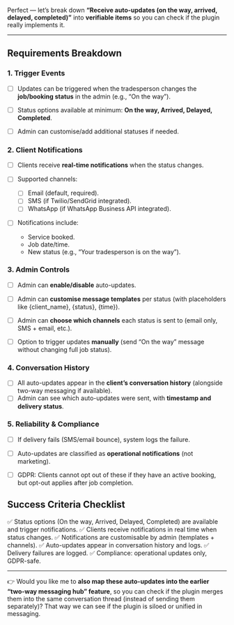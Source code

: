Perfect — let’s break down **“Receive auto-updates (on the way, arrived, delayed, completed)”** into **verifiable items** so you can check if the plugin really implements it.

---

## **Requirements Breakdown**

### 1. Trigger Events

* [ ] Updates can be triggered when the tradesperson changes the **job/booking status** in the admin (e.g., “On the way”).
* [ ] Status options available at minimum: **On the way, Arrived, Delayed, Completed**.
* [ ] Admin can customise/add additional statuses if needed.


### 2. Client Notifications

* [ ] Clients receive **real-time notifications** when the status changes.
* [ ] Supported channels:

  * [ ] Email (default, required).
  * [ ] SMS (if Twilio/SendGrid integrated).
  * [ ] WhatsApp (if WhatsApp Business API integrated).
* [ ] Notifications include:

  * Service booked.
  * Job date/time.
  * New status (e.g., “Your tradesperson is on the way”).


### 3. Admin Controls

* [ ] Admin can **enable/disable** auto-updates.
* [ ] Admin can **customise message templates** per status (with placeholders like {client_name}, {status}, {time}).
* [ ] Admin can **choose which channels** each status is sent to (email only, SMS + email, etc.).
* [ ] Option to trigger updates **manually** (send “On the way” message without changing full job status).


### 4. Conversation History

* [ ] All auto-updates appear in the **client’s conversation history** (alongside two-way messaging if available).
* [ ] Admin can see which auto-updates were sent, with **timestamp and delivery status**.

### 5. Reliability & Compliance

* [ ] If delivery fails (SMS/email bounce), system logs the failure.
* [ ] Auto-updates are classified as **operational notifications** (not marketing).
* [ ] GDPR: Clients cannot opt out of these if they have an active booking, but opt-out applies after job completion.


## **Success Criteria Checklist**

✅ Status options (On the way, Arrived, Delayed, Completed) are available and trigger notifications.
✅ Clients receive notifications in real time when status changes.
✅ Notifications are customisable by admin (templates + channels).
✅ Auto-updates appear in conversation history and logs.
✅ Delivery failures are logged.
✅ Compliance: operational updates only, GDPR-safe.

---

👉 Would you like me to **also map these auto-updates into the earlier “two-way messaging hub” feature**, so you can check if the plugin merges them into the same conversation thread (instead of sending them separately)? That way we can see if the plugin is siloed or unified in messaging.
